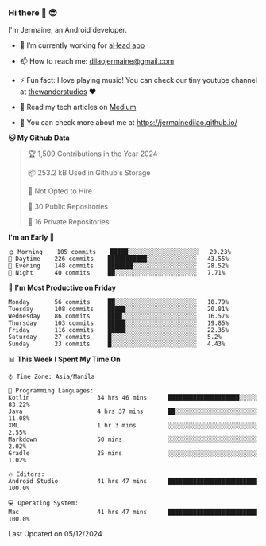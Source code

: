### Hi there 👋 😎
I'm Jermaine, an Android developer.

- 🔭 I’m currently working for [aHead app](https://www.ahead-app.com/)

- 📫 How to reach me: dilaojermaine@gmail.com

- ⚡ Fun fact: I love playing music! You can check our tiny youtube channel at [thewanderstudios](https://www.youtube.com/thewanderstudios) ♥️

- 📖 Read my tech articles on [Medium](https://jermainedilao.medium.com/)

- 👀 You can check more about me at https://jermainedilao.github.io/

<!--
**jermainedilao/jermainedilao** is a ✨ _special_ ✨ repository because its `README.md` (this file) appears on your GitHub profile.

Here are some ideas to get you started:

- 🔭 I’m currently working on ...
- 🌱 I’m currently learning ...
- 👯 I’m looking to collaborate on ...
- 🤔 I’m looking for help with ...
- 💬 Ask me about ...
- 📫 How to reach me: ...
- 😄 Pronouns: ...
- ⚡ Fun fact: ...
-->

<!--START_SECTION:waka-->
**🐱 My Github Data** 

> 🏆 1,509 Contributions in the Year 2024
 > 
> 📦 253.2 kB Used in Github's Storage 
 > 
> 🚫 Not Opted to Hire
 > 
> 📜 30 Public Repositories 
 > 
> 🔑 16 Private Repositories  
 > 
**I'm an Early 🐤** 

```text
🌞 Morning    105 commits    █████░░░░░░░░░░░░░░░░░░░░   20.23% 
🌆 Daytime    226 commits    ███████████░░░░░░░░░░░░░░   43.55% 
🌃 Evening    148 commits    ███████░░░░░░░░░░░░░░░░░░   28.52% 
🌙 Night      40 commits     ██░░░░░░░░░░░░░░░░░░░░░░░   7.71%

```
📅 **I'm Most Productive on Friday** 

```text
Monday       56 commits     ██░░░░░░░░░░░░░░░░░░░░░░░   10.79% 
Tuesday      108 commits    █████░░░░░░░░░░░░░░░░░░░░   20.81% 
Wednesday    86 commits     ████░░░░░░░░░░░░░░░░░░░░░   16.57% 
Thursday     103 commits    █████░░░░░░░░░░░░░░░░░░░░   19.85% 
Friday       116 commits    █████░░░░░░░░░░░░░░░░░░░░   22.35% 
Saturday     27 commits     █░░░░░░░░░░░░░░░░░░░░░░░░   5.2% 
Sunday       23 commits     █░░░░░░░░░░░░░░░░░░░░░░░░   4.43%

```


📊 **This Week I Spent My Time On** 

```text
⌚︎ Time Zone: Asia/Manila

💬 Programming Languages: 
Kotlin                   34 hrs 46 mins      ████████████████████░░░░░   83.22% 
Java                     4 hrs 37 mins       ██░░░░░░░░░░░░░░░░░░░░░░░   11.08% 
XML                      1 hr 3 mins         ░░░░░░░░░░░░░░░░░░░░░░░░░   2.55% 
Markdown                 50 mins             ░░░░░░░░░░░░░░░░░░░░░░░░░   2.02% 
Gradle                   25 mins             ░░░░░░░░░░░░░░░░░░░░░░░░░   1.02%

🔥 Editors: 
Android Studio           41 hrs 47 mins      █████████████████████████   100.0%

💻 Operating System: 
Mac                      41 hrs 47 mins      █████████████████████████   100.0%

```


 Last Updated on 05/12/2024
<!--END_SECTION:waka-->
